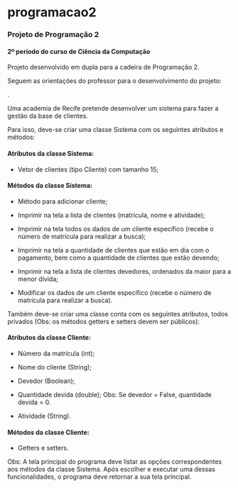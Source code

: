 # programacao2
### Projeto de Programação 2
#### 2º período do curso de Ciência da Computação

Projeto desenvolvido em dupla para a cadeira de Programação 2.

Seguem as orientações do professor para o desenvolvimento do projeto:

.

Uma academia de Recife pretende desenvolver um sistema para fazer a  gestão da base de clientes.

Para isso, deve-se criar uma classe Sistema com os seguintes atributos e  métodos: 

#### Atributos da classe Sistema: 

- Vetor de clientes (tipo Cliente) com tamanho 15; 

#### Métodos da classe Sistema: 

 - Método para adicionar cliente; 

- Imprimir na tela a lista de clientes (matrícula, nome e atividade); 

- Imprimir na tela todos os dados de um cliente específico (recebe o número de matrícula para  realizar a busca); 

- Imprimir na tela a quantidade de clientes que estão em dia com o pagamento, bem como a  quantidade de clientes que estão devendo; 

- Imprimir na tela a lista de clientes devedores, ordenados da maior para a menor dívida; 

- Modificar os dados de um cliente específico (recebe o número de matrícula para realizar a  busca). 

Também deve-se criar uma classe conta com os seguintes atributos, todos privados (Obs: os métodos getters e setters devem ser públicos): 

#### Atributos da classe Cliente: 

- Número da matrícula (int); 

- Nome do cliente (String); 

- Devedor (Boolean); 

- Quantidade devida (double); Obs: Se devedor = False, quantidade devida = 0.

- Atividade (String). 

#### Métodos da classe Cliente: 
- Getters e setters. 

Obs: A tela principal do programa deve listar as opções correspondentes aos métodos da classe Sistema. Após escolher e executar uma dessas funcionalidades, o programa deve retornar a sua tela principal. 

